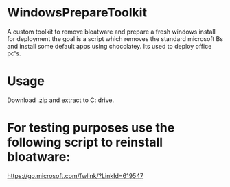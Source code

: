 # WindowsPrepareToolkit
A custom toolkit to remove bloatware and prepare a fresh windows install for deployment
the goal is a script which removes the standard microsoft Bs and install some default apps using chocolatey. Its used to deploy office pc's.
# Usage
Download .zip and extract to C: drive.

# For testing purposes use the following script to reinstall bloatware:
https://go.microsoft.com/fwlink/?LinkId=619547
